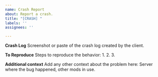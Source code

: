 ```yaml
---
name: Crash Report
about: Report a crash.
title: "[CRASH] "
labels: ''
assignees: ''

---
```


**Crash Log**
Screenshot or paste of the crash log created by the client.

**To Reproduce**
Steps to reproduce the behavior:
1. 
2. 
3. 

**Additional context**
Add any other context about the problem here: Server where the bug happened, other mods in use.

